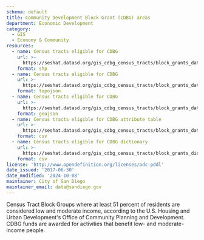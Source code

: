 ```yaml
---
schema: default
title: Community Development Block Grant (CDBG) areas
department: Economic Development
category:
  - GIS
  - Economy & Community
resources:
  - name: Census tracts eligible for CDBG
    url: >-
      https://seshat.datasd.org/gis_cdbg_census_tracts/block_grants_datasd.zip
    format: shp
  - name: Census tracts eligible for CDBG
    url: >-
      https://seshat.datasd.org/gis_cdbg_census_tracts/block_grants_datasd.topo.json
    format: topojson
  - name: Census tracts eligible for CDBG
    url: >-
      https://seshat.datasd.org/gis_cdbg_census_tracts/block_grants_datasd.geojson
    format: geojson
  - name: Census tracts eligible for CDBG attribute table
    url: >-
      https://seshat.datasd.org/gis_cdbg_census_tracts/block_grants_datasd.csv
    format: csv
  - name: Census tracts eligible for CDBG dictionary
    url: >-
      https://seshat.datasd.org/gis_cdbg_census_tracts/block_grants_dictionary_datasd.csv
    format: csv
license: 'http://www.opendefinition.org/licenses/odc-pddl'
date_issued: '2017-06-30'
date_modified: '2024-10-08'
maintainer: City of San Diego
maintainer_email: data@sandiego.gov
---
```

Census Tract Block Groups where at least 51 percent of residents are considered low and moderate income, according to the U.S. Housing and Urban Development's Office of Community Planning and Development. CDBG funds are awarded for activities that benefit low- and moderate-income people.
<!--more-->
